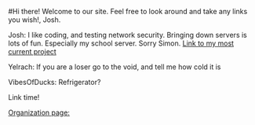 #Hi there! Welcome to our site. Feel free to look around and take any links you wish!, Josh.

Josh: I like coding, and testing network security. Bringing down servers is lots of fun. Especially my school server. Sorry Simon.
[Link to my most current project](https://github.com/coding-minecraft/pythonexploits)

Yelrach: If you are a loser go to the void, and tell me how cold it is

VibesOfDucks: Refrigerator?


Link time!


[Organization page:](https://github.com/coding-minecraft)
